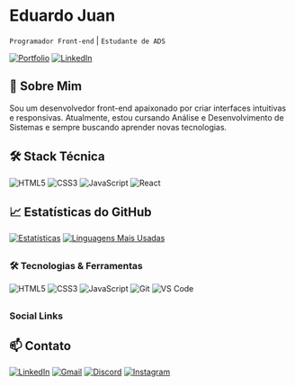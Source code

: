 # Eduardo Juan 

`Programador Front-end` | `Estudante de ADS`

[![Portfolio](https://img.shields.io/badge/Portfolio-%23000000.svg?style=for-the-badge&logo=firefox&logoColor=#FF7139)](link-portfolio)
[![LinkedIn](https://img.shields.io/badge/linkedin-%230077B5.svg?style=for-the-badge&logo=linkedin&logoColor=white)](https://www.linkedin.com/in/eduardo-juan-b459281a0/)

## 👋 Sobre Mim
Sou um desenvolvedor front-end apaixonado por criar interfaces intuitivas e responsivas. Atualmente, estou cursando Análise e Desenvolvimento de Sistemas e sempre buscando aprender novas tecnologias.

## 🛠️ Stack Técnica
![HTML5](https://img.shields.io/badge/html5-%23E34F26.svg?style=for-the-badge&logo=html5&logoColor=white)
![CSS3](https://img.shields.io/badge/css3-%231572B6.svg?style=for-the-badge&logo=css3&logoColor=white)
![JavaScript](https://img.shields.io/badge/javascript-%23323330.svg?style=for-the-badge&logo=javascript&logoColor=%23F7DF1E)
![React](https://img.shields.io/badge/react-%2320232a.svg?style=for-the-badge&logo=react&logoColor=%2361DAFB)
<div>

## 📈 Estatísticas do GitHub
[![Estatísticas](https://github-readme-stats.vercel.app/api?username=ejuanoli&show_icons=true&theme=radical)](https://github.com/ejuanoli)
[![Linguagens Mais Usadas](https://github-readme-stats.vercel.app/api/top-langs/?username=ejuanoli&layout=compact&theme=radical)](https://github.com/ejuanoli)
</div>
  
##
### 🛠️ Tecnologias & Ferramentas

![HTML5](https://img.shields.io/badge/HTML5-E34F26?style=for-the-badge&logo=html5&logoColor=white)
![CSS3](https://img.shields.io/badge/CSS3-1572B6?style=for-the-badge&logo=css3&logoColor=white)
![JavaScript](https://img.shields.io/badge/JavaScript-F7DF1E?style=for-the-badge&logo=javascript&logoColor=black)
![Git](https://img.shields.io/badge/Git-F05032?style=for-the-badge&logo=git&logoColor=white)
![VS Code](https://img.shields.io/badge/VS_Code-007ACC?style=for-the-badge&logo=visual-studio-code&logoColor=white)

</div>

##

### Social Links 
<div> 
  
## 📫 Contato

[![LinkedIn](https://img.shields.io/badge/LinkedIn-0077B5?style=for-the-badge&logo=linkedin&logoColor=white)](https://www.linkedin.com/in/eduardo-juan-b459281a0/)
[![Gmail](https://img.shields.io/badge/Gmail-D14836?style=for-the-badge&logo=gmail&logoColor=white)](mailto:edujuan36616@gmail.com)
[![Discord](https://img.shields.io/badge/Discord-%235865F2.svg?style=for-the-badge&logo=discord&logoColor=white)](spankkomuller)
[![Instagram](https://img.shields.io/badge/Instagram-E4405F?style=for-the-badge&logo=instagram&logoColor=white)](https://www.instagram.com/e.juan1)

</div>

<div>
 <a href="https://github.com/ejuanoli"
 <img height="180em" src="https://github-readme-stats.vercel.app/api?username=ejuanoli&show_icons=true&theme=dracula&include_all_commits=true&count_private_true" 
 <img height="180em" src="https://github-readme-stats.vercel.app/api/top=langs/?username=ejuanoli&layout=compact&langs_count=165theme=dracula" 
</div>
  

  
  
